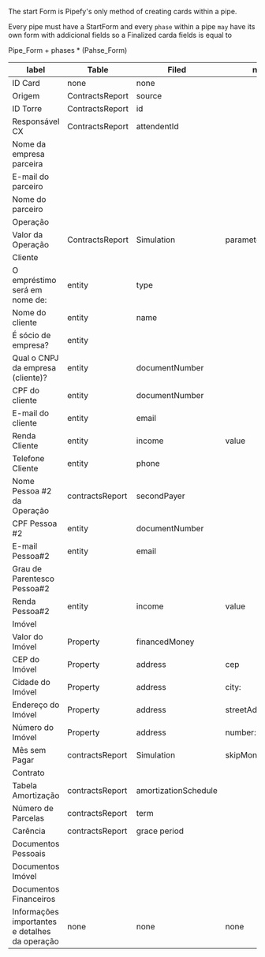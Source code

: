 The start Form is Pipefy's only method of creating cards within a pipe.

Every pipe must have a StartForm
and every `phase`  within a pipe `may` have its own form with addicional fields
so a Finalized carda fields is equal to

Pipe_Form + phases * (Pahse_Form)



| label                                          | Table           | Filed                | nested               | Tpe     |
| ---------------------------------------------- | --------------- | -------------------- | -------------------- | ------- |
| ID Card                                        | none            | none                 |                      |         |
| Origem                                         | ContractsReport | source               |                      | string  |
| ID Torre                                       | ContractsReport | id                   |                      | string  |
| Responsável CX                                 | ContractsReport | attendentId          |                      | string  |
| Nome da empresa parceira                       |                 |                      |                      |         |
| E-mail do parceiro                             |                 |                      |                      |         |
| Nome do parceiro                               |                 |                      |                      |         |
| Operação                                       |                 |                      |                      |         |
| Valor da Operação                              | ContractsReport | Simulation           | parameters.loanValue |         |
| Cliente                                        |                 |                      |                      |         |
| O empréstimo será em nome de:                  | entity          | type                 |                      |         |
| Nome do cliente                                | entity          | name                 |                      | string  |
| É sócio de empresa?                            | entity          |                      |                      |         |
| Qual o CNPJ da empresa (cliente)?              | entity          | documentNumber       |                      | string  |
| CPF do cliente                                 | entity          | documentNumber       |                      | string  |
| E-mail do cliente                              | entity          | email                |                      | string  |
| Renda Cliente                                  | entity          | income               | value                | int     |
| Telefone Cliente                               | entity          | phone                |                      |         |
| Nome Pessoa #2 da Operação                     | contractsReport | secondPayer          |                      |         |
| CPF Pessoa #2                                  | entity          | documentNumber       |                      |         |
| E-mail Pessoa#2                                | entity          | email                |                      |         |
| Grau de Parentesco Pessoa#2                    |                 |                      |                      |         |
| Renda Pessoa#2                                 | entity          | income               | value                | int     |
| Imóvel                                         |                 |                      |                      |         |
| Valor do Imóvel                                | Property        | financedMoney        |                      |         |
| CEP do Imóvel                                  | Property        | address              | cep                  | String, |
| Cidade do Imóvel                               | Property        | address              | city:                | String, |
| Endereço do Imóvel                             | Property        | address              | streetAddress:       | String, |
| Número do Imóvel                               | Property        | address              | number:              | String, |
| Mês sem Pagar                                  | contractsReport | Simulation           | skipMonth            | Number  |
| Contrato                                       |                 |                      |                      |         |
| Tabela Amortização                             | contractsReport | amortizationSchedule |                      |         |
| Número de Parcelas                             | contractsReport | term                 |                      |         |
| Carência                                       | contractsReport | grace period         |                      |         |
| Documentos Pessoais                            |                 |                      |                      |         |
| Documentos Imóvel                              |                 |                      |                      |         |
| Documentos Financeiros                         |                 |                      |                      |         |
| Informações importantes e detalhes da operação | none            | none                 | none                 |